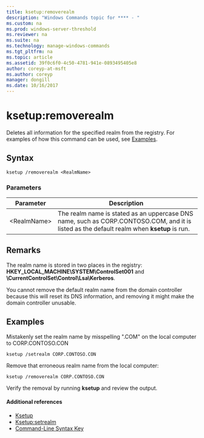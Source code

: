 ```yaml
---
title: ksetup:removerealm
description: "Windows Commands topic for **** - "
ms.custom: na
ms.prod: windows-server-threshold
ms.reviewer: na
ms.suite: na
ms.technology: manage-windows-commands
ms.tgt_pltfrm: na
ms.topic: article
ms.assetid: 39f0c6f0-4c50-4781-941e-0893495405e8
author: coreyp-at-msft
ms.author: coreyp
manager: dongill
ms.date: 10/16/2017
---
```


# ksetup:removerealm



Deletes all information for the specified realm from the registry. For examples of how this command can be used, see [Examples](#BKMK_Examples).

## Syntax

```
ksetup /removerealm <RealmName>
```

### Parameters

|Parameter|Description|
|---------|-----------|
|\<RealmName>|The realm name is stated as an uppercase DNS name, such as CORP.CONTOSO.COM, and it is listed as the default realm when **ksetup** is run.|

## Remarks

The realm name is stored in two places in the registry: **HKEY_LOCAL_MACHINE\SYSTEM\ControlSet001** and **\CurrentControlSet\Control\Lsa\Kerberos**.

You cannot remove the default realm name from the domain controller because this will reset its DNS information, and removing it might make the domain controller unusable.

## <a name="BKMK_Examples"></a>Examples

Mistakenly set the realm name by misspelling ".COM" on the local computer to CORP.CONTOSO.CON
```
ksetup /setrealm CORP.CONTOSO.CON
```
Remove that erroneous realm name from the local computer:
```
ksetup /removerealm CORP.CONTOSO.CON
```
Verify the removal by running **ksetup** and review the output.

#### Additional references

-   [Ksetup](ksetup.md)
-   [Ksetup:setrealm](ksetup-setrealm.md)
-   [Command-Line Syntax Key](command-line-syntax-key.md)